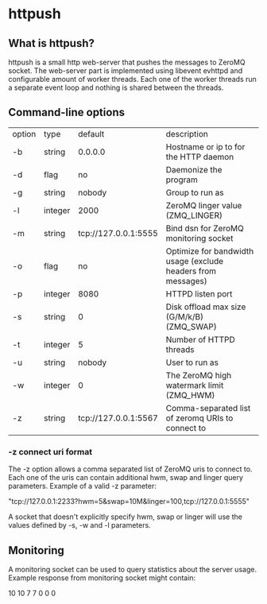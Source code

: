 httpush
=======

What is httpush?
----------------

httpush is a small http web-server that pushes the messages to ZeroMQ socket.
The web-server part is implemented using libevent evhttpd and configurable
amount of worker threads. Each one of the worker threads run a separate event
loop and nothing is shared between the threads.

Command-line options
--------------------

<table>
	<tr>
		<td> option </td><td> type </td><td> default </td><td> description </td>
	</tr>
    <tr>
		<td> -b </td><td> string </td><td> 0.0.0.0 </td><td> Hostname or ip to for the HTTP daemon </td>
	</tr>
    <tr>
		<td> -d </td><td> flag </td><td> no </td><td> Daemonize the program </td>
	</tr>    
    <tr>     
		<td> -g </td><td> string </td><td> nobody </td><td> Group to run as </td>
	</tr>
    <tr>     
		<td> -l </td><td> integer </td><td> 2000 </td><td> ZeroMQ linger value (ZMQ_LINGER) </td>
	</tr>                         
    <tr>                          
		<td> -m </td><td> string </td><td> tcp://127.0.0.1:5555 </td><td> Bind dsn for ZeroMQ monitoring socket </td>
	</tr>                         
    <tr>                          
		<td> -o </td><td> flag </td><td> no </td><td> Optimize for bandwidth usage (exclude headers from messages) </td>
	</tr>
    <tr>     
		<td> -p </td><td> integer </td><td> 8080 </td><td> HTTPD listen port </td>
	</tr>                         
    <tr>                          
		<td> -s </td><td> string </td><td> 0 </td><td> Disk offload max size (G/M/k/B) (ZMQ_SWAP) </td>
	</tr>                         
    <tr>                          
		<td> -t </td><td> integer </td><td> 5 </td><td> Number of HTTPD threads </td>
	</tr>
    <tr>     
		<td> -u </td><td> string </td><td> nobody </td><td> User to run as </td>
	</tr>                         
    <tr>                          
		<td> -w </td><td> integer </td><td> 0 </td><td> The ZeroMQ high watermark limit (ZMQ_HWM) </td>
	</tr>                         
    <tr>                          
		<td> -z </td><td> string </td><td> tcp://127.0.0.1:5567 </td><td> Comma-separated list of zeromq URIs to connect to </td>
	</tr>
</table>
			

### -z connect uri format ###

The -z option allows a comma separated list of ZeroMQ uris to connect to.
Each one of the uris can contain additional hwm, swap and linger query
parameters. Example of a valid -z parameter:

"tcp://127.0.0.1:2233?hwm=5&swap=10M&linger=100,tcp://127.0.0.1:5555"

A socket that doesn't explicitly specify hwm, swap or linger will use the 
values defined by -s, -w and -l parameters.

Monitoring
----------

A monitoring socket can be used to query statistics about the server usage.
Example response from monitoring socket might contain:
<?xml version="1.0" encoding="UTF-8" ?>
 <httpush>
   <statistics>
     <threads>10</threads>
     <responses>10</responses>
     <requests>7</requests>
     <status code="200">7</status>
     <status code="404">0</status>
     <status code="412">0</status>
     <status code="503">0</status>
   </statistics>
</httpush>

